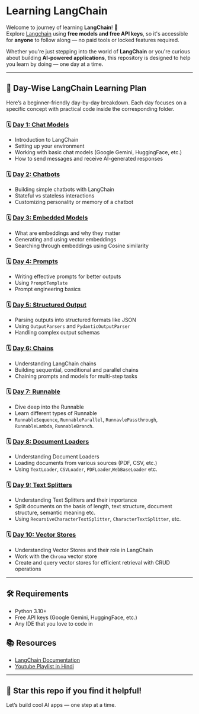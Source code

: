 # Learning LangChain

Welcome to journey of learning **LangChain**! 🚀  
Explore [Langchain](https://langchain.com) using **free models and free API keys**, so it's accessible for **anyone** to follow along — no paid tools or locked features required.

Whether you're just stepping into the world of **LangChain** or you're curious about building **AI-powered applications**, this repository is designed to help you learn by doing — one day at a time.

---

## 📅 Day-Wise LangChain Learning Plan

Here’s a beginner-friendly day-by-day breakdown. Each day focuses on a specific concept with practical code inside the corresponding folder.

### 🗓️ [Day 1: Chat Models](./chat_models/)
- Introduction to LangChain
- Setting up your environment
- Working with basic chat models (Google Gemini, HuggingFace, etc.)
- How to send messages and receive AI-generated responses

### 🗓️ [Day 2: Chatbots](./chatbots/)
- Building simple chatbots with LangChain
- Stateful vs stateless interactions
- Customizing personality or memory of a chatbot

### 🗓️ [Day 3: Embedded Models](./embedded_models/)
- What are embeddings and why they matter
- Generating and using vector embeddings
- Searching through embeddings using Cosine similarity

### 🗓️ [Day 4: Prompts](./prompts/)
- Writing effective prompts for better outputs
- Using `PromptTemplate`
- Prompt engineering basics

### 🗓️ [Day 5: Structured Output](./structured_output/)
- Parsing outputs into structured formats like JSON
- Using `OutputParsers` and `PydanticOutputParser`
- Handling complex output schemas

### 🗓️ [Day 6: Chains](./chains/)
- Understanding LangChain chains
- Building sequential, conditional and parallel chains
- Chaining prompts and models for multi-step tasks

### 🗓️ [Day 7: Runnable](./runnable/)
- Dive deep into the Runnable
- Learn different types of Runnable
- `RunnableSequence`, `RunnableParallel`, `RunnavlePassthrough`, `RunnableLambda`, `RunnableBranch`.

### 🗓️ [Day 8: Document Loaders](./doc_loaders/)
- Understanding Document Loaders
- Loading documents from various sources (PDF, CSV, etc.)
- Using `TextLoader`, `CSVLoader`, `PDFLoader`,`WebBaseLoader` etc.

### 🗓️ [Day 9: Text Splitters](./text_splitter/)
- Understanding Text Splitters and their importance
- Split documents on the basis of length, text structure, document structure, semantic meaning etc.
- Using `RecursiveCharacterTextSplitter`, `CharacterTextSplitter`, etc.

### 🗓️ [Day 10: Vector Stores](./vector_stores/)
- Understanding Vector Stores and their role in LangChain
- Work with the `Chroma` vector store
- Create and query vector stores for efficient retrieval with CRUD operations

---

## 🛠️ Requirements
- Python 3.10+
- Free API keys (Google Gemini, HuggingFace, etc.)
- Any IDE that you love to code in


## 📚 Resources
- [LangChain Documentation](https://python.langchain.com/docs/introduction/)
- [Youtube Playlist in Hindi](https://youtube.com/playlist?list=PLKnIA16_RmvaTbihpo4MtzVm4XOQa0ER0&si=U_dpsdLABVtjB4Cc)
---


## 🌟 Star this repo if you find it helpful!  
Let’s build cool AI apps — one step at a time.

